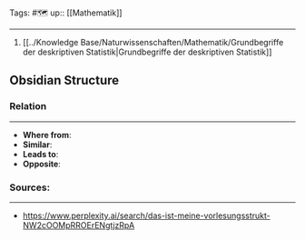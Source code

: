 Tags: #🗺️ 
up:: [[Mathematik]]

---

1. [[../Knowledge Base/Naturwissenschaften/Mathematik/Grundbegriffe der deskriptiven Statistik|Grundbegriffe der deskriptiven Statistik]]



## Obsidian Structure
### Relation
---
- **Where from**:  
- **Similar**: 
- **Leads to**: 
- **Opposite**: 
### Sources:
---
- https://www.perplexity.ai/search/das-ist-meine-vorlesungsstrukt-NW2cOOMpRROErENgtjzRpA
